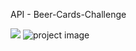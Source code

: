 API - Beer-Cards-Challenge

![](../beer-cards-challenge/src/assets/images/beer-cards-challenge%20.png)
<img src="../beer-cards-challenge/src/assets/images/beer-cards-challenge%20.png" alt="project image" />